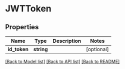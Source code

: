 # JWTToken

## Properties
Name | Type | Description | Notes
------------ | ------------- | ------------- | -------------
**id_token** | **string** |  | [optional] 

[[Back to Model list]](../../README.md#documentation-for-models) [[Back to API list]](../../README.md#documentation-for-api-endpoints) [[Back to README]](../../README.md)

